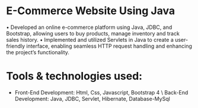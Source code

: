# E-Commerce Website Using Java 
• Developed an online e-commerce platform using Java, JDBC, and Bootstrap, allowing users to buy products,
manage inventory and track sales history.
• Implemented and utilized Servlets in Java to create a user-friendly interface, enabling seamless HTTP request
handling and enhancing the project’s functionality.
# Tools & technologies used:
* Front-End Development: Html, Css, Javascript, Bootstrap 4 \\
Back-End Development: Java, JDBC, Servlet, Hibernate, Database-MySql
